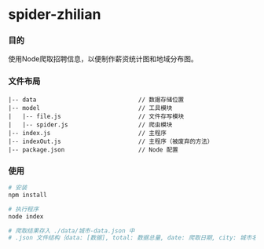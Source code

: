 # spider-zhilian

### 目的

使用Node爬取招聘信息，以便制作薪资统计图和地域分布图。

### 文件布局
```
|-- data                             // 数据存储位置
|-- model                            // 工具模块
|   |-- file.js                      // 文件存写模块
|   |-- spider.js                    // 爬虫模块
|-- index.js                         // 主程序
|-- indexOut.js                      // 主程序（被废弃的方法）
|-- package.json                     // Node 配置
```

### 使用

``` bash
# 安装
npm install

# 执行程序
node index

# 爬取结果存入 ./data/城市-data.json 中
# .json 文件结构｛data: [数据], total: 数据总量, date: 爬取日期, city: 城市名, job: 岗位名｝

```
